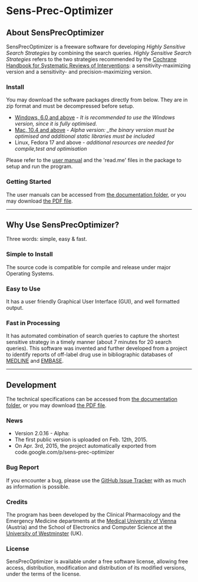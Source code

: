 # Sens-Prec-Optimizer

## About SensPrecOptimizer
SensPrecOptimizer is a freeware software for developing _Highly Sensitive Search Strategies_ by combining the search queries. _Highly Sensitive Search Strategies_ refers to the two strategies recommended by the [Cochrane Handbook for Systematic Reviews of Interventions](http://handbook.cochrane.org/): a sensitivity-maximizing version and a sensitivity- and precision-maximizing version.
      
### Install
You may download the software packages directly from below. They are in zip format and must be decompressed before setup.
   * [Windows, 6.0 and above](https://github.com/mesgarpour/sens-prec-optimizer/blob/master/SensPrecOptimizer_Windows_Ver.zip) - *It is recommended to use the Windows version, since it is fully optimised.*
   * [Mac, 10.4 and above](https://github.com/mesgarpour/sens-prec-optimizer/blob/master/SensPrecOptimizer_Mac_Ver.zip) - *Alpha version: _the binary version must be optimised and additional static libraries must be included*
   * Linux, Fedora 17 and above - *additional resources are needed for compile,test and optimisation*

Please refer to the [user manual](https://github.com/mesgarpour/sens-prec-optimizer/blob/master/Documentations/User%20Guide%20-%202.0.16.15.pdf) and the 'read.me' files in the package to setup and run the program.
   
### Getting Started
The user manuals can be accessed from [the documentation folder](https://github.com/mesgarpour/sens-prec-optimizer/blob/master/Documentations/), or you may download [the PDF file](https://github.com/mesgarpour/sens-prec-optimizer/blob/master/Documentations/User%20Guide%20-%202.0.16.15.pdf).


----
## Why Use SensPrecOptimizer?
Three words: simple, easy & fast.
   
### Simple to Install
The source code is compatible for compile and release under major Operating Systems.  
   
### Easy to Use
It has a user friendly Graphical User Interface (GUI), and well formatted output.
   
### Fast in Processing
It has automated combination of search queries to capture the shortest sensitive strategy in a timely manner (about 7 minutes for 20 search queries). This software was invented and further developed from a project to identify reports of off-label drug use in bibliographic databases of [MEDLINE](http://www.ncbi.nlm.nih.gov/pubmed/22726764) and [EMBASE](http://www.ncbi.nlm.nih.gov/pubmed/23272771).
   
   
   
----
## Development
The technical specifications can be accessed from [the documentation folder](https://github.com/mesgarpour/sens-prec-optimizer/tree/master/Documentations), or you may download [the PDF file](https://github.com/mesgarpour/sens-prec-optimizer/blob/master/Documentations/Technical%20Specification%20-%202.0.16.9.pdf).
   
   
### News
  * Version 2.0.16 - Alpha:
   * The first public version is uploaded on Feb. 12th, 2015. 
   * On Apr. 3rd, 2015, the project automatically exported from code.google.com/p/sens-prec-optimizer
   
### Bug Report
If you encounter a bug, please use the [GitHub Issue Tracker](https://github.com/blog/411-github-issue-tracker) with as much as information is possible.

### Credits
The program has been developed by the Clinical Pharmacology and the Emergency Medicine departments at the [Medical University of Vienna‎](http://www.univie.ac.at/en/) (Austria) and the School of Electronics and Computer Science at the [University of Westminster](http://www.westminster.ac.uk/about-us/faculties/science-and-technology) (UK).
   
### License
SensPrecOptimizer is available under a free software license, allowing free access, distribution, modification and distribution of its modified versions, under the terms of the license. 
